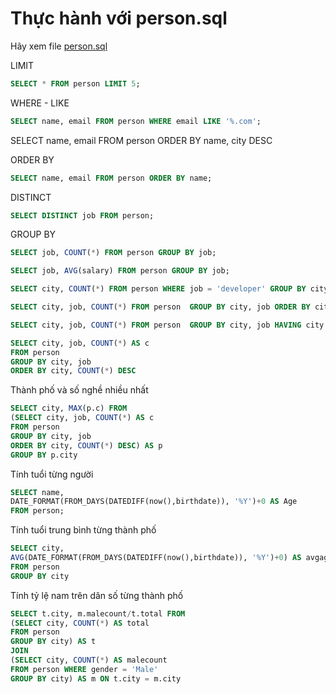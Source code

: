 # Thực hành với person.sql

Hãy xem file [person.sql](person.sql)

LIMIT
```sql
SELECT * FROM person LIMIT 5;
```

WHERE - LIKE
```sql
SELECT name, email FROM person WHERE email LIKE '%.com';
```
SELECT name, email FROM person ORDER BY name, city DESC

ORDER BY
```sql
SELECT name, email FROM person ORDER BY name;
```

DISTINCT
```sql
SELECT DISTINCT job FROM person;
```

GROUP BY
```sql
SELECT job, COUNT(*) FROM person GROUP BY job;
```

```sql
SELECT job, AVG(salary) FROM person GROUP BY job;
```

```sql
SELECT city, COUNT(*) FROM person WHERE job = 'developer' GROUP BY city ;
```

```sql
SELECT city, job, COUNT(*) FROM person  GROUP BY city, job ORDER BY city, job
```

```sql
SELECT city, job, COUNT(*) FROM person  GROUP BY city, job HAVING city ='Hanoi' ORDER BY city, job
```

```sql
SELECT city, job, COUNT(*) AS c 
FROM person  
GROUP BY city, job 
ORDER BY city, COUNT(*) DESC
```

Thành phố và số nghề nhiều nhất
```sql
SELECT city, MAX(p.c) FROM
(SELECT city, job, COUNT(*) AS c 
FROM person  
GROUP BY city, job 
ORDER BY city, COUNT(*) DESC) AS p 
GROUP BY p.city
```


Tính tuổi từng người
```sql
SELECT name, 
DATE_FORMAT(FROM_DAYS(DATEDIFF(now(),birthdate)), '%Y')+0 AS Age 
FROM person;
```

Tính tuổi trung bình từng thành phố
```sql
SELECT city, 
AVG(DATE_FORMAT(FROM_DAYS(DATEDIFF(now(),birthdate)), '%Y')+0) AS avgage 
FROM person 
GROUP BY city
```


Tính tỷ lệ nam trên dân số từng thành phố
```sql
SELECT t.city, m.malecount/t.total FROM 
(SELECT city, COUNT(*) AS total 
FROM person 
GROUP BY city) AS t 
JOIN 
(SELECT city, COUNT(*) AS malecount 
FROM person WHERE gender = 'Male' 
GROUP BY city) AS m ON t.city = m.city
```
